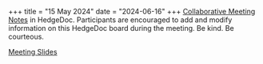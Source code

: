 +++
title = "15 May 2024"
date = "2024-06-16"
+++
[Collaborative Meeting Notes](https://hedge.novalug.org/spoZDln1TaSVolOJ_dapjQ#) in HedgeDoc. 
Participants are encouraged to add and modify information on this HedgeDoc board during the meeting. 
Be kind. Be courteous.

[Meeting Slides](https://hedge.novalug.org/TCAw73QvTZWp9vixE0q_RQ#)

